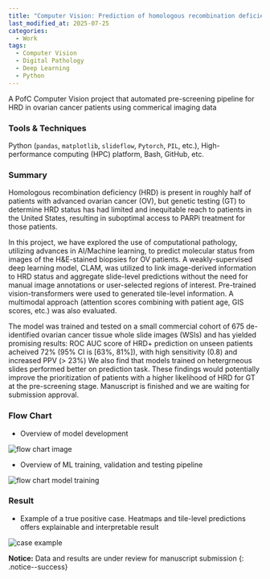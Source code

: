 ```yaml
---
title: "Computer Vision: Prediction of homologous recombination deficiency (HRD) from whole slide images (WSIs) of H&E-stained ovarian cancer biopsies via deep learning and transformers"
last_modified_at: 2025-07-25
categories:
  - Work
tags:
  - Computer Vision
  - Digital Pathology
  - Deep Learning
  - Python
---
```


A PofC Computer Vision project that automated pre-screening pipeline for HRD in ovarian cancer patients using commerical imaging data

### Tools & Techniques
Python (`pandas`, `matplotlib`, `slideflow`, `Pytorch`, `PIL`, etc.), High-performance computing (HPC) platform, Bash, GitHub, etc.

### Summary

Homologous recombination deficiency (HRD) is present in roughly half of patients with advanced ovarian cancer (OV), but genetic testing (GT) to determine HRD status has had limited and inequitable reach to patients in the United States, resulting in suboptimal access to PARPi treatment for those patients. 

In this project, we have explored the use of computational pathology, utilizing advances in AI/Machine learning, to predict molecular status from images of the H&E-stained biopsies for OV patients. A weakly-supervised deep learning model, CLAM, was utilized to link image-derived information to HRD status and aggregate slide-level predictions without the need for manual image annotations or user-selected regions of interest. Pre-trained vision-transformers were used to generated tile-level information. A multimodal approach (attention scores combining with patient age, GIS scores, etc.) was also evaluated. 

The model was trained and tested on a small commercial cohort of 675 de-identified ovarian cancer tissue whole slide images (WSIs) and has yielded promising results: ROC AUC score of HRD+ prediction on unseen patients acheived 72% (95% CI is [63%, 81%]), with high sensitivity (0.8) and increased PPV (> 23%) We also find that models trained on hetergrneous slides performed better on prediction task. These findings would potentially improve the prioritization of patients with a higher likelihood of HRD for GT at the pre-screening stage. Manuscript is finished and we are waiting for submission approval. 

### Flow Chart

* Overview of model development

![flow chart image](master/assets/images/flow_chart.png)

* Overview of ML training, validation and testing pipeline

![flow chart model training](master/assets/images/flow_chart_ml_pipeline.png)

### Result

* Example of a true positive case. Heatmaps and tile-level predictions offers explainable and interpretable result

![case example](master/assets/images/022_attn.png)

**Notice:** Data and results are under review for manuscript submission
{: .notice--success}



